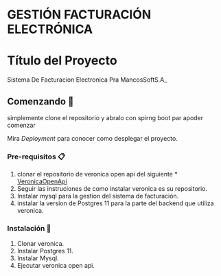 # GESTIÓN FACTURACIÓN ELECTRÓNICA
# Título del Proyecto
Sistema De Facturacion Electronica Pra MancosSoftS.A_

## Comenzando 🚀

simplemente clone el repositorio y abralo con spirng boot par apoder comenzar

Mira *Deployment* para conocer como desplegar el proyecto.


### Pre-requisitos 📋

1. clonar el repositorio de veronica open api del siguiente * [VeronicaOpenApi](https://github.com/veronica-platform/veronica-open-api) 
2. Seguir las instruciones de como instalar veronica es su repositorio.
3. Instalar mysql para la gestion del sistema de facturación.
4. instalar la version de Postgres 11 para la parte del backend que utiliza veronica.


### Instalación 🔧

1. Clonar veronica.
2. Instalar Postgres 11.
3. Instalar Mysql.
4. Ejecutar veronica open api.
